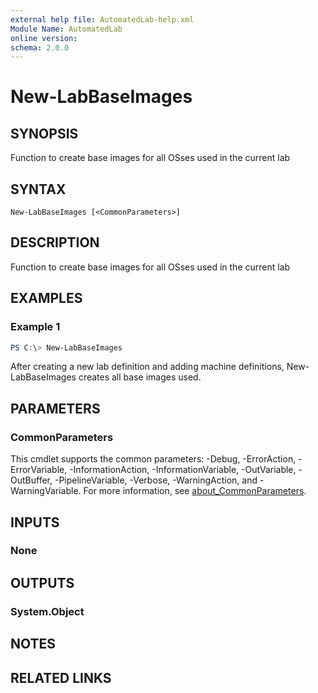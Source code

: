 ```yaml
---
external help file: AutomatedLab-help.xml
Module Name: AutomatedLab
online version:
schema: 2.0.0
---
```


# New-LabBaseImages

## SYNOPSIS
Function to create base images for all OSses used in the current lab

## SYNTAX

```
New-LabBaseImages [<CommonParameters>]
```

## DESCRIPTION
Function to create base images for all OSses used in the current lab

## EXAMPLES

### Example 1
```powershell
PS C:\> New-LabBaseImages
```

After creating a new lab definition and adding machine definitions, New-LabBaseImages
creates all base images used.

## PARAMETERS

### CommonParameters
This cmdlet supports the common parameters: -Debug, -ErrorAction, -ErrorVariable, -InformationAction, -InformationVariable, -OutVariable, -OutBuffer, -PipelineVariable, -Verbose, -WarningAction, and -WarningVariable. For more information, see [about_CommonParameters](http://go.microsoft.com/fwlink/?LinkID=113216).

## INPUTS

### None

## OUTPUTS

### System.Object
## NOTES

## RELATED LINKS
